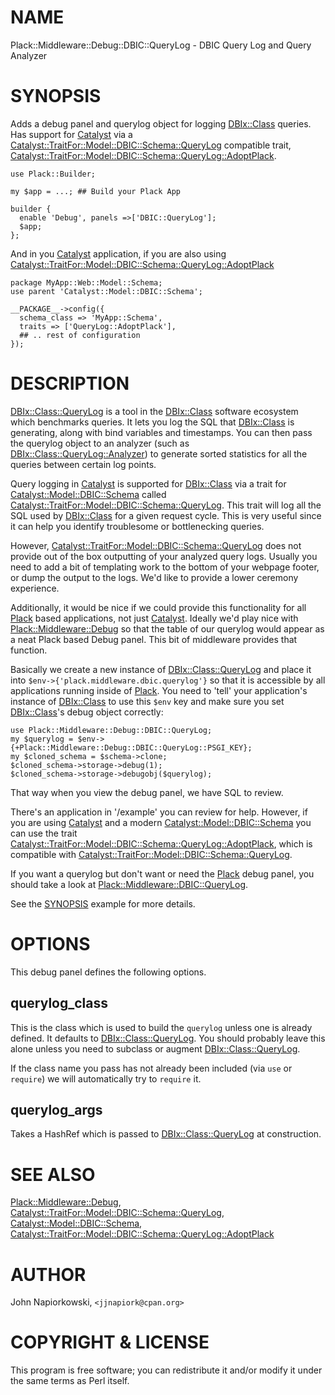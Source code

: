 # NAME

Plack::Middleware::Debug::DBIC::QueryLog - DBIC Query Log and Query Analyzer 

# SYNOPSIS

Adds a debug panel and querylog object for logging [DBIx::Class](http://search.cpan.org/perldoc?DBIx::Class) queries.  Has
support for [Catalyst](http://search.cpan.org/perldoc?Catalyst) via a [Catalyst::TraitFor::Model::DBIC::Schema::QueryLog](http://search.cpan.org/perldoc?Catalyst::TraitFor::Model::DBIC::Schema::QueryLog)
compatible trait, [Catalyst::TraitFor::Model::DBIC::Schema::QueryLog::AdoptPlack](http://search.cpan.org/perldoc?Catalyst::TraitFor::Model::DBIC::Schema::QueryLog::AdoptPlack).

    use Plack::Builder;

    my $app = ...; ## Build your Plack App

    builder {
      enable 'Debug', panels =>['DBIC::QueryLog']; 
      $app;
    };

And in you [Catalyst](http://search.cpan.org/perldoc?Catalyst) application, if you are also using
[Catalyst::TraitFor::Model::DBIC::Schema::QueryLog::AdoptPlack](http://search.cpan.org/perldoc?Catalyst::TraitFor::Model::DBIC::Schema::QueryLog::AdoptPlack)

    package MyApp::Web::Model::Schema;
    use parent 'Catalyst::Model::DBIC::Schema';

    __PACKAGE__->config({
      schema_class => 'MyApp::Schema',
      traits => ['QueryLog::AdoptPlack'],
      ## .. rest of configuration
    });

# DESCRIPTION

[DBIx::Class::QueryLog](http://search.cpan.org/perldoc?DBIx::Class::QueryLog) is a tool in the [DBIx::Class](http://search.cpan.org/perldoc?DBIx::Class) software ecosystem
which benchmarks queries.  It lets you log the SQL that [DBIx::Class](http://search.cpan.org/perldoc?DBIx::Class)
is generating, along with bind variables and timestamps.  You can then pass
the querylog object to an analyzer (such as [DBIx::Class::QueryLog::Analyzer](http://search.cpan.org/perldoc?DBIx::Class::QueryLog::Analyzer))
to generate sorted statistics for all the queries between certain log points.

Query logging in [Catalyst](http://search.cpan.org/perldoc?Catalyst) is supported for [DBIx::Class](http://search.cpan.org/perldoc?DBIx::Class) via a trait for
[Catalyst::Model::DBIC::Schema](http://search.cpan.org/perldoc?Catalyst::Model::DBIC::Schema) called
[Catalyst::TraitFor::Model::DBIC::Schema::QueryLog](http://search.cpan.org/perldoc?Catalyst::TraitFor::Model::DBIC::Schema::QueryLog).  This trait will
log all the SQL used by [DBIx::Class](http://search.cpan.org/perldoc?DBIx::Class) for a given request cycle.  This is very
useful since it can help you identify troublesome or bottlenecking queries.

However, [Catalyst::TraitFor::Model::DBIC::Schema::QueryLog](http://search.cpan.org/perldoc?Catalyst::TraitFor::Model::DBIC::Schema::QueryLog) does not provide
out of the box outputting of your analyzed query logs.  Usually you need to
add a bit of templating work to the bottom of your webpage footer, or dump the
output to the logs.  We'd like to provide a lower ceremony experience.

Additionally, it would be nice if we could provide this functionality for all
[Plack](http://search.cpan.org/perldoc?Plack) based applications, not just [Catalyst](http://search.cpan.org/perldoc?Catalyst).  Ideally we'd play nice with
[Plack::Middleware::Debug](http://search.cpan.org/perldoc?Plack::Middleware::Debug) so that the table of our querylog would appear as
a neat Plack based Debug panel.  This bit of middleware provides that function.

Basically we create a new instance of [DBIx::Class::QueryLog](http://search.cpan.org/perldoc?DBIx::Class::QueryLog) and place it
into `$env->{'plack.middleware.dbic.querylog'}` so that it is accessible by
all applications running inside of [Plack](http://search.cpan.org/perldoc?Plack).  You need to 'tell' your application's
instance of [DBIx::Class](http://search.cpan.org/perldoc?DBIx::Class) to use this `$env` key and make sure you set
[DBIx::Class](http://search.cpan.org/perldoc?DBIx::Class)'s debug object correctly:

    use Plack::Middleware::Debug::DBIC::QueryLog;
    my $querylog = $env->{+Plack::Middleware::Debug::DBIC::QueryLog::PSGI_KEY};
    my $cloned_schema = $schema->clone;
    $cloned_schema->storage->debug(1);
    $cloned_schema->storage->debugobj($querylog);

That way when you view the debug panel, we have SQL to review.

There's an application in '/example' you can review for help.  However, if you
are using [Catalyst](http://search.cpan.org/perldoc?Catalyst) and a modern [Catalyst::Model::DBIC::Schema](http://search.cpan.org/perldoc?Catalyst::Model::DBIC::Schema) you can use
the trait [Catalyst::TraitFor::Model::DBIC::Schema::QueryLog::AdoptPlack](http://search.cpan.org/perldoc?Catalyst::TraitFor::Model::DBIC::Schema::QueryLog::AdoptPlack),
which is compatible with [Catalyst::TraitFor::Model::DBIC::Schema::QueryLog](http://search.cpan.org/perldoc?Catalyst::TraitFor::Model::DBIC::Schema::QueryLog).

If you want a querylog but don't want or need the [Plack](http://search.cpan.org/perldoc?Plack) debug panel, you
should take a look at [Plack::Middleware::DBIC::QueryLog](http://search.cpan.org/perldoc?Plack::Middleware::DBIC::QueryLog).

See the [SYNOPSIS](#pod_SYNOPSIS) example for more details.

# OPTIONS

This debug panel defines the following options.

## querylog_class

This is the class which is used to build the `querylog` unless one is already
defined.  It defaults to [DBIx::Class::QueryLog](http://search.cpan.org/perldoc?DBIx::Class::QueryLog).  You should probably leave
this alone unless you need to subclass or augment [DBIx::Class::QueryLog](http://search.cpan.org/perldoc?DBIx::Class::QueryLog).

If the class name you pass has not already been included (via `use` or 
`require`) we will automatically try to `require` it.

## querylog_args

Takes a HashRef which is passed to [DBIx::Class::QueryLog](http://search.cpan.org/perldoc?DBIx::Class::QueryLog) at construction.

# SEE ALSO

[Plack::Middleware::Debug](http://search.cpan.org/perldoc?Plack::Middleware::Debug), [Catalyst::TraitFor::Model::DBIC::Schema::QueryLog](http://search.cpan.org/perldoc?Catalyst::TraitFor::Model::DBIC::Schema::QueryLog),
[Catalyst::Model::DBIC::Schema](http://search.cpan.org/perldoc?Catalyst::Model::DBIC::Schema), [Catalyst::TraitFor::Model::DBIC::Schema::QueryLog::AdoptPlack](http://search.cpan.org/perldoc?Catalyst::TraitFor::Model::DBIC::Schema::QueryLog::AdoptPlack)

# AUTHOR

John Napiorkowski, `<jjnapiork@cpan.org>`

# COPYRIGHT & LICENSE

This program is free software; you can redistribute it and/or modify
it under the same terms as Perl itself.